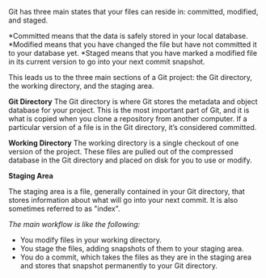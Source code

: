 Git has three main states that your files can reside in: committed, modified, and staged. 

*Committed means that the data is safely stored in your local database. 
*Modified means that you have changed the file but have not committed it to your database yet. 
*Staged means that you have marked a modified file in its current version to go into your next commit snapshot.

This leads us to the three main sections of a Git project: the Git directory, the working directory, and the staging area.

**Git Directory**
The Git directory is where Git stores the metadata and object database for your project. This is the most important part of Git, and it is what is copied when you clone a repository from another computer.
If a particular version of a file is in the Git directory, it’s considered committed. 

**Working Directory**
The working directory is a single checkout of one version of the project. These files are pulled out of the compressed database in the Git directory and placed on disk for you to use or modify.

**Staging Area**

The staging area is a file, generally contained in your Git directory, that stores information about what will go into your next commit. It is also sometimes referred to as "index".


*The main workflow is like the following:*
* You modify files in your working directory.
* You stage the files, adding snapshots of them to your staging area.
* You do a commit, which takes the files as they are in the staging area and stores that snapshot permanently to your Git directory.
